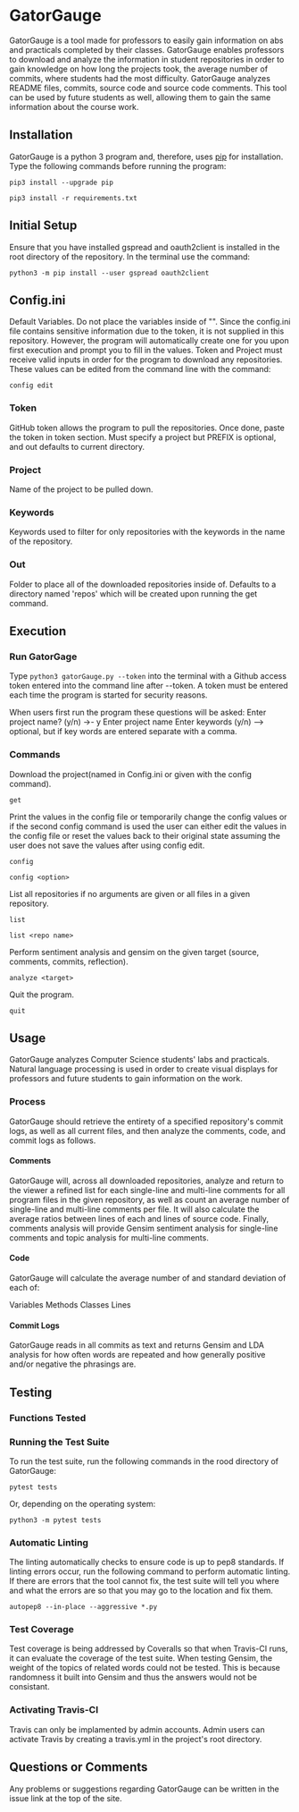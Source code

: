 # GatorGauge

GatorGauge is a tool made for professors to easily gain information on
abs and practicals completed by their classes. GatorGauge enables professors
to download and analyze the information in student repositories in order to
gain knowledge on how long the projects took, the average number of commits,
where students had the most difficulty. GatorGauge analyzes README files,
commits, source code and source code comments. This tool can be used by
future students as well, allowing them to gain the same information about
the course work.

## Installation

GatorGauge is a python 3 program and, therefore, uses
[pip](https://pip.pypa.io/en/stable/installing/) for installation. Type the
following commands before running the program:

```
pip3 install --upgrade pip
```

```
pip3 install -r requirements.txt
```

## Initial Setup

Ensure that you have installed gspread and oauth2client is installed in the root
directory of the repository. In the terminal use the command:

```shell
python3 -m pip install --user gspread oauth2client
```

## Config.ini

Default Variables. Do not place the variables inside of "".
Since the config.ini file contains sensitive information due to the token,
it is not supplied in this repository. However, the program will automatically
create one for you upon first execution and prompt you to fill in the values.
Token and Project must receive valid inputs in order for the program to download
any repositories. These values can be edited from the command line with the command:

```
config edit
```

### Token

GitHub token allows the program to pull the repositories.
Once done, paste the token in token section. Must specify a project but PREFIX
is optional, and out defaults to current directory.

### Project

Name of the project to be pulled down.

### Keywords

Keywords used to filter for only repositories with the keywords in the name of
the repository.

### Out

Folder to place all of the downloaded repositories inside of. Defaults to
a directory named 'repos' which will be created upon running the get command.

## Execution

### Run GatorGage

Type ```python3 gatorGauge.py --token``` into the terminal with a Github access
token entered into the command line after --token. A token must be entered each
time the program is started for security reasons.

When users first run the program these questions will be asked: 
Enter project name? (y/n) ->- y
Enter project name
Enter keywords (y/n) --> optional, but if key words are entered separate  with
a comma.



### Commands

Download the project(named in Config.ini or given with the config command).

```
get
```

Print the values in the config file or temporarily change the config values or if
the second config command is used the user can either edit the values in the config
file or reset the values back to their original state assuming the user does not
save the values after using config edit.

```
config
```

```
config <option>
```

List all repositories if no arguments are given or all files in a given repository.

```
list
```

```
list <repo name>
```

Perform sentiment analysis and gensim on the given target (source, comments, commits,
reflection).

```
analyze <target>
```

Quit the program.

```
quit
```

## Usage

GatorGauge analyzes Computer Science students' labs and practicals. Natural
language processing is used in order to create visual displays for professors
and future students to gain information on the work.

### Process

GatorGauge should retrieve the entirety of a specified repository's commit logs,
as well as all current files, and then analyze the comments, code, and commit
logs as follows.

#### Comments

GatorGauge will, across all downloaded repositories, analyze and return to the
viewer a refined list for each single-line and multi-line comments for all
program files in the given repository, as well as count an average number of
single-line and multi-line comments per file. It will also calculate the average
ratios between lines of each and lines of source code.
Finally, comments analysis will provide Gensim sentiment analysis for
single-line comments and topic analysis for multi-line comments.

#### Code

GatorGauge will calculate the average number of and standard deviation of each
of:

Variables
Methods
Classes
Lines

#### Commit Logs

GatorGauge reads in all commits as text and returns Gensim and LDA analysis for
how often words are repeated and how generally positive and/or negative the
phrasings are.

## Testing

### Functions Tested

### Running the Test Suite

To run the test suite, run the following commands in the rood directory of
GatorGauge:

```
pytest tests
```

Or, depending on the operating system:

```
python3 -m pytest tests
```

### Automatic Linting

The linting automatically checks to ensure code is up to pep8 standards. If
linting errors occur, run the following command to perform automatic linting. If
there are errors that the tool cannot fix, the test suite will tell you where
and what the errors are so that you may go to the location and fix them.

```
autopep8 --in-place --aggressive *.py
```

### Test Coverage

Test coverage is being addressed by Coveralls so that when Travis-CI runs, it can
evaluate the coverage of the test suite. When testing Gensim, the weight of the
topics of related words could not be tested. This is because randomness it built
into Gensim and thus the answers would not be consistant.

### Activating Travis-CI

Travis can only be implamented by admin accounts. Admin users can activate Travis
by creating a travis.yml in the project's root
directory.

## Questions or Comments

Any problems or suggestions regarding GatorGauge can be written in the issue
link at the top of the site.
